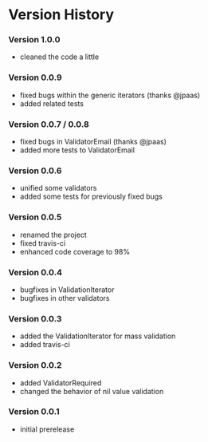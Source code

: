 # Version History

### Version 1.0.0

- cleaned the code a little

### Version 0.0.9

- fixed bugs within the generic iterators (thanks @jpaas)
- added related tests

### Version 0.0.7 / 0.0.8

- fixed bugs in ValidatorEmail (thanks @jpaas)
- added more tests to ValidatorEmail

### Version 0.0.6

- unified some validators
- added some tests for previously fixed bugs

### Version 0.0.5

- renamed the project
- fixed travis-ci
- enhanced code coverage to 98%

### Version 0.0.4

- bugfixes in ValidationIterator 
- bugfixes in other validators

### Version 0.0.3

- added the ValidationIterator for mass validation
- added travis-ci

### Version 0.0.2

- added ValidatorRequired
- changed the behavior of nil value validation

### Version 0.0.1

- initial prerelease

